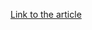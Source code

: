[Link to the article](https://trendmicro.com/en_us/research/22/a/emotet-spam-abuses-unconventional-ip-address-formats-spread-malware.html)

